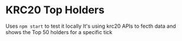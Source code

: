 # KRC20 Top Holders

Uses `npm start` to test it locally
It's using krc20 APIs to fecth data and shows the Top 50 holders for a specific tick